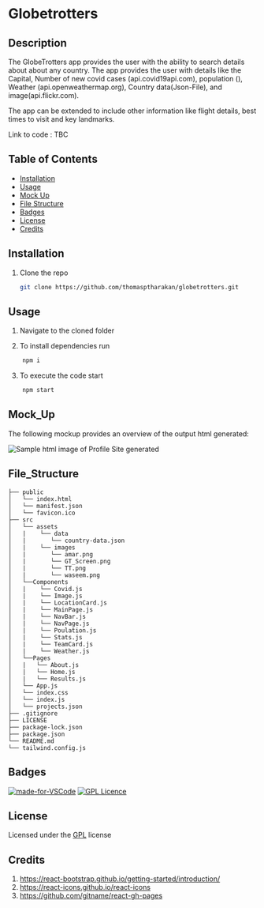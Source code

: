 # Globetrotters

## Description
The GlobeTrotters app provides the user with the ability to search details about about any country. The app provides the user with details like the Capital, Number of new covid cases (api.covid19api.com), population (), Weather (api.openweathermap.org), Country data(Json-File), and image(api.flickr.com).

The app can be extended to include other information like flight details, best times to visit and key landmarks.

Link to code : TBC


## Table of Contents

- [Installation](#installation)
- [Usage](#usage)
- [Mock Up](#mock_up)
- [File Structure](#file_structure)
- [Badges](#badges)
- [License](#license)
- [Credits](#credits)

## Installation

1. Clone the repo
   ```sh
   git clone https://github.com/thomasptharakan/globetrotters.git
   
   ```


## Usage

1. Navigate to the cloned folder

2. To install dependencies run
```sh
    npm i 
```
3. To execute the code start
```sh
    npm start
```


## Mock_Up
The following mockup provides an overview of the output html generated:

![Sample html image of Profile Site generated](/src/images/GT_Screen.png)



## File_Structure
```
├── public
│   └── index.html
│   └── manifest.json
│   └── favicon.ico
├── src
│   └── assets
│   |    └── data
│   |       └── country-data.json
│   |    └── images
│   |       └── amar.png
│   |       └── GT_Screen.png
│   |       └── TT.png
│   |       └── waseem.png
│   └──Components
│   |    └── Covid.js
│   |    └── Image.js
│   |    └── LocationCard.js
│   |    └── MainPage.js
│   |    └── NavBar.js
│   |    └── NavPage.js
│   |    └── Poulation.js
│   |    └── Stats.js
│   |    └── TeamCard.js
│   |    └── Weather.js
│   └──Pages
│   |   └── About.js
│   |   └── Home.js
│   |   └── Results.js
│   └── App.js
│   └── index.css
│   └── index.js
│   └── projects.json
├── .gitignore
├── LICENSE
├── package-lock.json
├── package.json
└── README.md
└── tailwind.config.js
```

## Badges

[![made-for-VSCode](https://img.shields.io/badge/Made%20for-VSCode-1f425f.svg)](https://code.visualstudio.com/)
[![GPL Licence](https://badges.frapsoft.com/os/gpl/gpl.svg?v=103)](https://opensource.org/licenses/GPL-3.0/)  


## License

Licensed under the [GPL](LICENSE.txt) license

## Credits
1. https://react-bootstrap.github.io/getting-started/introduction/
2. https://react-icons.github.io/react-icons
3. https://github.com/gitname/react-gh-pages





